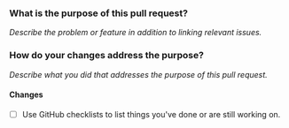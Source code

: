 ### What is the purpose of this pull request?
_Describe the problem or feature in addition to linking relevant issues._

### How do your changes address the purpose?
_Describe what you did that addresses the purpose of this pull request._

#### Changes
- [ ] Use GitHub checklists to list things you've done or are still working on.